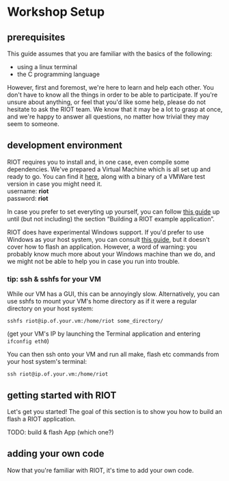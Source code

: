 # Workshop Setup

## prerequisites
This guide assumes that you are familiar with the basics of the following:

- using a linux terminal
- the C programming language

However, first and foremost, we're here to learn and help each other. You don't have to know all the things in order to be able to participate. If you're unsure about anything, or feel that you'd like some help, please do not hesitate to ask the RIOT team. We know that it may be a lot to grasp at once, and we're happy to answer all questions, no matter how trivial they may seem to someone.

## development environment
RIOT requires you to install and, in one case, even compile some dependencies. We've prepared a Virtual Machine which is all set up and ready to go. You can find it [here](http://TODO), along with a binary of a VMWare test version in case you might need it.  
username: **riot**  
password: **riot**

In case you prefer to set everyting up yourself, you can follow [this guide](http://watr.li/samr21-dev-setup-ubuntu.html) up until (but not including) the section “Building a RIOT example application”.

RIOT does have experimental Windows support. If you'd prefer to use Windows as your host system, you can consult [this guide](https://github.com/RIOT-OS/RIOT/wiki/Build-RIOT-on-Windows-OS), but it doesn't cover how to flash an application. However, a word of warning: you probably know much more about your Windows machine than we do, and we might not be able to help you in case you run into trouble.

### tip: ssh & sshfs for your VM
While our VM has a GUI, this can be annoyingly slow. Alternatively, you can use sshfs to mount your VM's home directory as if it were a regular directory on your host system:

	sshfs riot@ip.of.your.vm:/home/riot some_directory/

(get your VM's IP by launching the Terminal application and entering ``ifconfig eth0``)

You can then ssh onto your VM and run all make, flash etc commands from your host system's terminal:

	ssh riot@ip.of.your.vm:/home/riot

## getting started with RIOT
Let's get you started! The goal of this section is to show you how to build an flash a RIOT application. 

TODO: build & flash App (which one?)

## adding your own code

Now that you're familiar with RIOT, it's time to add your own code. 